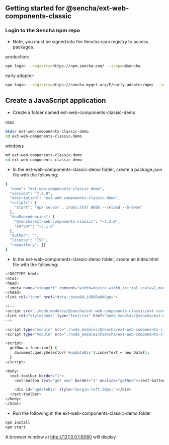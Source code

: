 ## Getting started for @sencha/ext-web-components-classic

### Login to the Sencha npm repo

* Note, you must be signed into the Sencha npm registry to access packages.

production:

```sh
npm login --registry=https://npm.sencha.com/ --scope=@sencha
```

early adopter:

```sh
npm login --registry=https://sencha.myget.org/F/early-adopter/npm/ --scope=@sencha
```

## Create a JavaScript application

- Create a folder named ext-web-components-classic-demo

mac
```sh
mkdir ext-web-components-classic-demo
cd ext-web-components-classic-demo
```

windows
```sh
md ext-web-components-classic-demo
cd ext-web-components-classic-demo
```

- In the ext-web-components-classic-demo folder, create a package.json file with the following:

```sh
{
  "name": "ext-web-components-classic-demo",
  "version": "7.2.0",
  "description": "ext-web-components-classic-demo",
  "scripts": {
    "start": "npx servor . index.html 8080 --reload --browse"
  },
  "devDependencies": {
    "@sencha/ext-web-components-classic": "~7.2.0",
    "servor": "~3.1.0"
  },
  "author": "",
  "license": "ISC",
  "repository": {}
}
```

- In the ext-web-components-classic-demo folder, create an index.html file with the following:

```sh
<!DOCTYPE html>
<html>
<head>
  <meta name="viewport" content="width=device-width,initial-scale=1,maximum-scale=10,user-scalable=yes">
</head>
<link rel="icon" href="data:;base64,iVBORw0KGgo=">

<!--
<script src="./node_modules/@sencha/ext-web-components-classic/ext-runtime-classic/classic.engine.enterprise.js"></script>
<link rel="stylesheet" type="text/css" href="node_modules/@sencha/ext-web-components-classic/ext-runtime-classic/material/material-all.css"></link>
-->

<script type="module" src="./node_modules/@sencha/ext-web-components-classic/src/ext-toolbar.component.js"></script>
<script type="module" src="./node_modules/@sencha/ext-web-components-classic/src/ext-button.component.js"></script>

<script>
  getNow = function() {
    document.querySelector('#updateDiv').innerText = new Date();
  }
</script>

<body>
  <ext-toolbar border="1">
    <ext-button text="get now" border="1" onclick="getNow"></ext-button>

    <div id='updateDiv' style="margin-left:20px;"></div>
  </ext-toolbar>
</body>
</html>
```

- Run the following in the ext-web-components-classic-demo folder

```sh
npm install
npm start
```

A browser window at http://127.0.0.1:8080 will display

